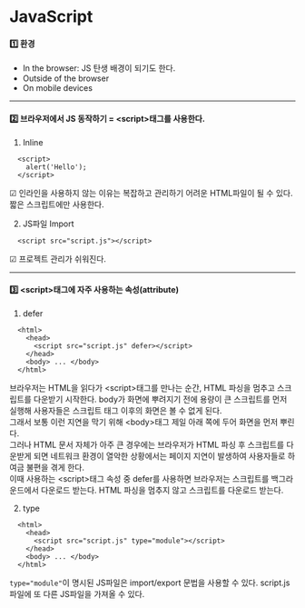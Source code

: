 # JavaScript

#### :one: 환경

* In the browser: JS 탄생 배경이 되기도 한다.
* Outside of the browser
* On mobile devices

*****


#### :two: 브라우저에서 JS 동작하기 = \<script>태그를 사용한다.

1. Inline

```
  <script>
    alert('Hello');
  </script>
```

☑ 인라인을 사용하지 않는 이유는 복잡하고 관리하기 어려운 HTML파일이 될 수 있다.  
짧은 스크립트에만 사용한다.

2. JS파일 Import

```
  <script src="script.js"></script>
```

☑ 프로젝트 관리가 쉬워진다.  

*****

#### :three: \<script>태그에 자주 사용하는 속성(attribute)

1. defer

```
  <html>
    <head>
      <script src="script.js" defer></script>
    </head>
    <body> ... </body>
  </html>
```

브라우저는 HTML을 읽다가 \<script>태그를 만나는 순간, HTML 파싱을 멈추고 스크립트를 다운받기 시작한다. body가 화면에 뿌려지기 전에 용량이 큰 스크립트를 먼저 실행해 사용자들은 스크립트 태그 이후의 화면은 볼 수 없게 된다.  
그래서 보통 이런 지연을 막기 위해 \<body>태그 제일 아래 쪽에 두어 화면을 먼저 뿌린다.  
그러나 HTML 문서 자체가 아주 큰 경우에는 브라우저가 HTML 파싱 후 스크립트를 다운받게 되면 네트워크 환경이 열악한 상황에서는 페이지 지연이 발생하여 사용자들로 하여금 불편을 겪게 한다.  
이때 사용하는 \<script>태그 속성 중 defer를 사용하면 브라우저는 스크립트를 백그라운드에서 다운로드 받는다. HTML 파싱을 멈추지 않고 스크립트를 다운로드 받는다.

2. type

```
  <html>
    <head>
      <script src="script.js" type="module"></script>
    </head>
    <body> ... </body>
  </html>
```
`type="module"`이 명시된 JS파일은 import/export 문법을 사용할 수 있다.
script.js 파일에 또 다른 JS파일을 가져올 수 있다.